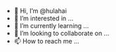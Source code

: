 - 👋 Hi, I’m @hulahai
- 👀 I’m interested in ...
- 🌱 I’m currently learning ...
- 💞️ I’m looking to collaborate on ...
- 📫 How to reach me ...

<!---
hulahai/hulahai is a ✨ special ✨ repository because its `README.md` (this file) appears on your GitHub profile.
You can click the Preview link to take a look at your changes.
--->
